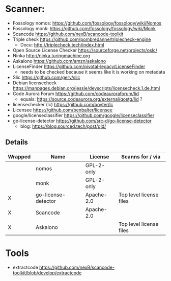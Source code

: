 # Scanner:
- Fossology nomos: https://github.com/fossology/fossology/wiki/Nomos
- Fossology monk: https://github.com/fossology/fossology/wiki/Monk
- Scancode https://github.com/nexB/scancode-toolkit
- Triple check https://github.com/pombredanne/triplecheck-engine 
  - Docu: http://triplecheck.tech/index.html
- Open Source License Checker https://sourceforge.net/projects/oslc/
- Ninka http://ninka.turingmachine.org
- Askalono https://github.com/amzn/askalono
- LicenseFinder https://github.com/pivotal-legacy/LicenseFinder
  - needs to be checked because it seems like it is working on metadata
- Slic https://github.com/gerv/slic
- Debian licensecheck https://manpages.debian.org/jessie/devscripts/licensecheck.1.de.html
- Code Aurora Forum https://github.com/codeauroraforum/lid
  - equals: https://source.codeaurora.org/external/qostg/lid ?
- licensechecker (lc) https://github.com/boyter/lc
- Licensee https://github.com/benbalter/licensee
- google/licenseclassifier https://github.com/google/licenseclassifier
- go-license-detector https://github.com/src-d/go-license-detector
  - blog: https://blog.sourced.tech/post/gld/

## Details

| Wrapped | Name                | License    | Scanns for / via        |
|---------|---------------------|------------|-------------------------|
|         | nomos               | GPL-2-only |                         |
|         | monk                | GPL-2-only |                         |
| X       | go-license-detector | Apache-2.0 | Top level license files |
| X       | Scancode            | Apache-2.0 |                         |
| X       | Askalono            |            | Top level license files |

# Tools
- extractcode https://github.com/nexB/scancode-toolkit/blob/develop/extractcode
